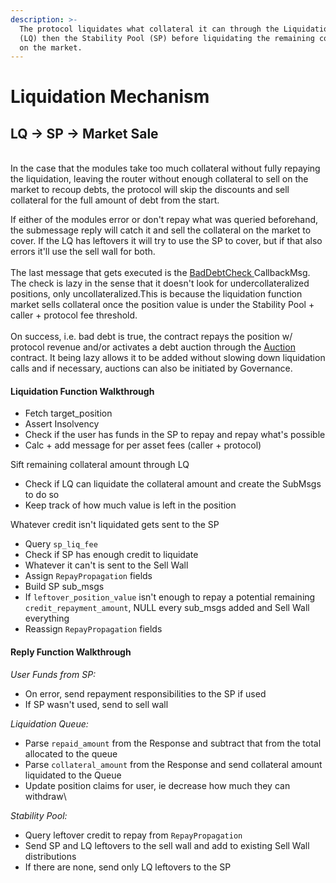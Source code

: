 ```yaml
---
description: >-
  The protocol liquidates what collateral it can through the Liquidation Queue
  (LQ) then the Stability Pool (SP) before liquidating the remaining collateral
  on the market.
---
```


# Liquidation Mechanism

## &#x20;                        LQ -> SP -> Market Sale

\
In the case that the modules take too much collateral without fully repaying the liquidation, leaving the router without enough collateral to sell on the market to recoup debts, the protocol will skip the discounts and sell collateral for the full amount of debt from the start.

If either of the modules error or don't repay what was queried beforehand, the submessage reply will catch it and sell the collateral on the market to cover. If the LQ has leftovers it will try to use the SP to cover, but if that also errors it'll use the sell wall for both. \
\
The last message that gets executed is the [BadDebtCheck ](../smart-contracts/positions.md#baddebtcheck)CallbackMsg. The check is lazy in the sense that it doesn't look for undercollateralized positions, only uncollateralized.This is because the liquidation function market sells collateral once the position value is under the Stability Pool + caller + protocol fee threshold.\
\
On success, i.e. bad debt is true, the contract repays the position w/ protocol revenue and/or activates a debt auction through the [Auction ](../smart-contracts/mbrn-auction.md)contract. It being lazy allows it to be added without slowing down liquidation calls and if necessary, auctions can also be initiated by Governance.

#### Liquidation Function Walkthrough

* Fetch target\_position
* Assert Insolvency
* Check if the user has funds in the SP to repay and repay what's possible
* Calc + add message for per asset fees (caller + protocol)

Sift remaining collateral amount through LQ

* Check if LQ can liquidate the collateral amount and create the SubMsgs to do so
* Keep track of how much value is left in the position

Whatever credit isn't liquidated gets sent to the SP

* Query `sp_liq_fee`
* Check if SP has enough credit to liquidate
* Whatever it can't is sent to the Sell Wall
* Assign `RepayPropagation` fields
* Build SP sub\_msgs
* If `leftover_position_value` isn't enough to repay a potential remaining `credit_repayment_amount`, NULL every sub\_msgs added and Sell Wall everything
* Reassign `RepayPropagation` fields

#### Reply Function Walkthrough

_User Funds from SP:_

* On error, send repayment responsibilities to the SP if used
* If SP wasn't used, send to sell wall&#x20;



_Liquidation Queue:_

* Parse `repaid_amount` from the Response and subtract that from the total allocated to the queue
* Parse `collateral_amount` from the Response and send collateral amount liquidated to the Queue
* Update position claims for user, ie decrease how much they can withdraw\


_Stability Pool:_

* Query leftover credit to repay from `RepayPropagation`
* Send SP and LQ leftovers to the sell wall and add to existing Sell Wall distributions
* If there are none, send only LQ leftovers to the SP
